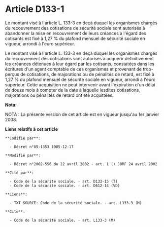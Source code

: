 # Article D133-1

Le montant visé à l'article L. 133-3 en deçà duquel les organismes chargés du recouvrement des cotisations de sécurité
sociale sont autorisés à abandonner la mise en recouvrement de leurs créances à l'égard des cotisants est fixé à 1,27 % du
plafond mensuel de sécurité sociale en vigueur, arrondi à l'euro supérieur.

Le montant visé à l'article L. 133-3 en deçà duquel les organismes chargés du recouvrement des cotisations sont autorisés à
acquérir définitivement les créances détenues à leur égard par les cotisants, constatées dans les écritures d'un agent
comptable de ces organismes et provenant de trop-perçus de cotisations, de majorations ou de pénalités de retard, est fixé à
1,27 % du plafond mensuel de sécurité sociale en vigueur, arrondi à l'euro supérieur. Cette acquisition ne peut intervenir
avant l'expiration d'un délai de douze mois à compter de la date à laquelle lesdites cotisations, majorations ou pénalités de
retard ont été acquittées.

**Nota:**

NOTA : La présente version de cet article est en vigueur jusqu'au 1er janvier 2008.

**Liens relatifs à cet article**

	**Codifié par**:

	  - Décret n°85-1353 1985-12-17

	**Modifié par**:

	  - Décret n°2002-556 du 22 avril 2002 - art. 1 () JORF 24 avril 2002

	**Cité par**:

	  - Code de la sécurité sociale. - art. D133-15 (T)
	  - Code de la sécurité sociale. - art. D612-14 (VD)

	**Liens**:

	  - TXT_SOURCE: Code de la sécurité sociale. - art. L133-3 (M)

	**Cite**:

	  - Code de la sécurité sociale. - art. L133-3 (M)
